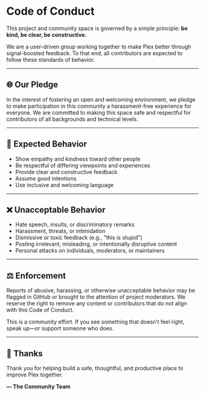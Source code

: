 # Code of Conduct

This project and community space is governed by a simple principle: **be kind, be clear, be constructive.**

We are a user-driven group working together to make Plex better through signal-boosted feedback. To that end, all contributors are expected to follow these standards of behavior.

---

## 🌐 Our Pledge

In the interest of fostering an open and welcoming environment, we pledge to make participation in this community a harassment-free experience for everyone. We are committed to making this space safe and respectful for contributors of all backgrounds and technical levels.

---

## 💪 Expected Behavior

- Show empathy and kindness toward other people
- Be respectful of differing viewpoints and experiences
- Provide clear and constructive feedback
- Assume good intentions
- Use inclusive and welcoming language

---

## ❌ Unacceptable Behavior

- Hate speech, insults, or discriminatory remarks
- Harassment, threats, or intimidation
- Dismissive or toxic feedback (e.g., "this is stupid")
- Posting irrelevant, misleading, or intentionally disruptive content
- Personal attacks on individuals, moderators, or maintainers

---

## ⚖️ Enforcement

Reports of abusive, harassing, or otherwise unacceptable behavior may be flagged in GitHub or brought to the attention of project moderators. We reserve the right to remove any content or contributors that do not align with this Code of Conduct.

This is a community effort. If you see something that doesn’t feel right, speak up—or support someone who does.

---

## 🙏 Thanks

Thank you for helping build a safe, thoughtful, and productive place to improve Plex together.

**— The Community Team**
